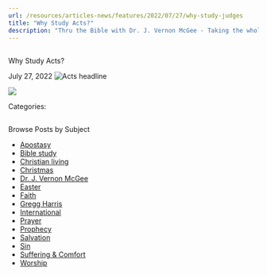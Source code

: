 ```yaml
---
url: /resources/articles-news/features/2022/07/27/why-study-judges
title: "Why Study Acts?"
description: "Thru the Bible with Dr. J. Vernon McGee - Taking the whole Word to the whole world"
---
```







## 
 Why Study Acts?


July 27, 2022
![](https://ttb.org/images/default-source/why-study/acts-headline5b73fd16-a4b9-4d66-9e7e-ee65f0854e52.jpg?sfvrsn=d5631816_1 "Acts headline")




[![](/images/default-source/why-study/ttb_2022-why-study-actse68a5c98-8f8f-4925-adbc-6d2b7babb506.jpg?sfvrsn=32621816_1)](/resources/study-guides/acts-study-guide)

Categories: 









## 
 Browse Posts by Subject


* [Apostasy](/resources/articles-news/-in-tags/tags/Apostasy)
* [Bible study](/resources/articles-news/-in-tags/tags/Bible-study)
* [Christian living](/resources/articles-news/-in-tags/tags/Christian-living)
* [Christmas](/resources/articles-news/-in-tags/tags/Christmas)
* [Dr. J. Vernon McGee](/resources/articles-news/-in-tags/tags/Dr-J-Vernon-McGee)
* [Easter](/resources/articles-news/-in-tags/tags/easter)
* [Faith](/resources/articles-news/-in-tags/tags/Faith)
* [Gregg Harris](/resources/articles-news/-in-tags/tags/Gregg-Harris)
* [International](/resources/articles-news/-in-tags/tags/International)
* [Prayer](/resources/articles-news/-in-tags/tags/prayer)
* [Prophecy](/resources/articles-news/-in-tags/tags/Prophecy)
* [Salvation](/resources/articles-news/-in-tags/tags/Salvation)
* [Sin](/resources/articles-news/-in-tags/tags/sin)
* [Suffering & Comfort](/resources/articles-news/-in-tags/tags/Suffering-Comfort)
* [Worship](/resources/articles-news/-in-tags/tags/worship)







